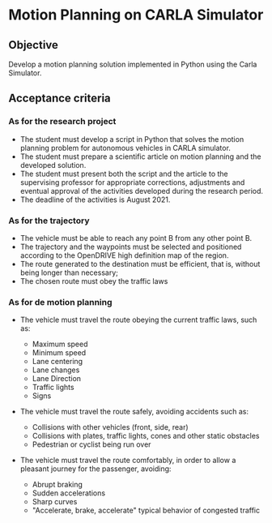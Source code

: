 # Motion Planning on CARLA Simulator

## Objective

Develop a motion planning solution implemented in Python using the Carla Simulator.

## Acceptance criteria

### As for the research project
- The student must develop a script in Python that solves the motion planning problem for autonomous vehicles in CARLA simulator.
- The student must prepare a scientific article on motion planning and the developed solution.
- The student must present both the script and the article to the supervising professor for appropriate corrections, adjustments and eventual approval of the activities developed during the research period.
- The deadline of the activities is August 2021.

### As for the trajectory
- The vehicle must be able to reach any point B from any other point B.
- The trajectory and the waypoints must be selected and positioned according to the OpenDRIVE high definition map of the region.
- The route generated to the destination must be efficient, that is, without being longer than necessary;
- The chosen route must obey the traffic laws

### As for de motion planning
- The vehicle must travel the route obeying the current traffic laws, such as:
    - Maximum speed
    - Minimum speed
    - Lane centering
    - Lane changes
    - Lane Direction
    - Traffic lights
    - Signs

- The vehicle must travel the route safely, avoiding accidents such as:
    - Collisions with other vehicles (front, side, rear)
    - Collisions with plates, traffic lights, cones and other static obstacles
    - Pedestrian or cyclist being run over

- The vehicle must travel the route comfortably, in order to allow a pleasant journey for the passenger, avoiding:
    - Abrupt braking
    - Sudden accelerations
    - Sharp curves
    - "Accelerate, brake, accelerate" typical behavior of congested traffic
